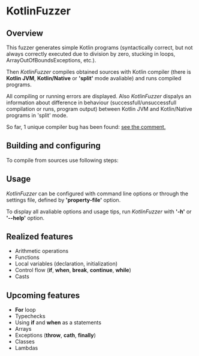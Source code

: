 # KotlinFuzzer
## Overview
This fuzzer generates simple Kotlin programs (syntactically correct, but not always correctly executed due to division by zero, stucking in loops, ArrayOutOfBoundsExceptions, etc.).

Then *KotlinFuzzer* compiles obtained sources with Kotlin compiler (there is **Kotlin JVM**, **Kotlin/Native** or **'split'** mode avaliable) and runs compiled programs.

All compiling or running errors are displayed. 
Also *KotlinFuzzer* dispalys an information about difference in behaviour (successfull/unsuccessfull compilation or runs, program output) between Kotlin JVM and Kotlin/Native programs in 'split' mode.

So far, 1 unique compiler bug has been found: [see the comment.](https://youtrack.jetbrains.com/issue/KT-25204)

## Building and configuring
To compile from sources use following steps:


## Usage
*KotlinFuzzer* can be configured with command line options or through the settings file, defined by **'property-file'** option.

To display all avaliable options and usage tips, run *KotlinFuzzer* with **'-h'** or **'--help'** option.

## Realized features
- Arithmetic operations
- Functions
- Local variables (declaration, initialization)
- Control flow (**if**, **when**, **break**, **continue**, **while**)
- Casts

## Upcoming features
- **For** loop
- Typechecks
- Using **if** and **when** as a statements
- Arrays
- Exceptions (**throw**, **cath**, **finally**)
- Classes
- Lambdas
